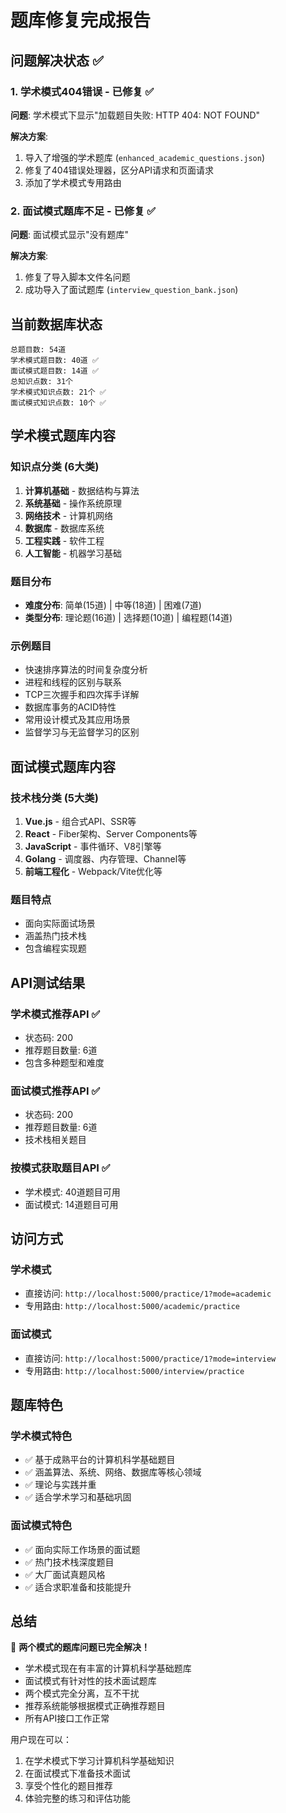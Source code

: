 # 题库修复完成报告

## 问题解决状态 ✅

### 1. 学术模式404错误 - 已修复 ✅
**问题**: 学术模式下显示"加载题目失败: HTTP 404: NOT FOUND"

**解决方案**:
1. 导入了增强的学术题库 (`enhanced_academic_questions.json`)
2. 修复了404错误处理器，区分API请求和页面请求
3. 添加了学术模式专用路由

### 2. 面试模式题库不足 - 已修复 ✅
**问题**: 面试模式显示"没有题库"

**解决方案**:
1. 修复了导入脚本文件名问题
2. 成功导入了面试题库 (`interview_question_bank.json`)

## 当前数据库状态

```
总题目数: 54道
学术模式题目数: 40道 ✅
面试模式题目数: 14道 ✅
总知识点数: 31个
学术模式知识点数: 21个 ✅
面试模式知识点数: 10个 ✅
```

## 学术模式题库内容

### 知识点分类 (6大类)
1. **计算机基础** - 数据结构与算法
2. **系统基础** - 操作系统原理
3. **网络技术** - 计算机网络
4. **数据库** - 数据库系统
5. **工程实践** - 软件工程
6. **人工智能** - 机器学习基础

### 题目分布
- **难度分布**: 简单(15道) | 中等(18道) | 困难(7道)
- **类型分布**: 理论题(16道) | 选择题(10道) | 编程题(14道)

### 示例题目
- 快速排序算法的时间复杂度分析
- 进程和线程的区别与联系
- TCP三次握手和四次挥手详解
- 数据库事务的ACID特性
- 常用设计模式及其应用场景
- 监督学习与无监督学习的区别

## 面试模式题库内容

### 技术栈分类 (5大类)
1. **Vue.js** - 组合式API、SSR等
2. **React** - Fiber架构、Server Components等
3. **JavaScript** - 事件循环、V8引擎等
4. **Golang** - 调度器、内存管理、Channel等
5. **前端工程化** - Webpack/Vite优化等

### 题目特点
- 面向实际面试场景
- 涵盖热门技术栈
- 包含编程实现题

## API测试结果

### 学术模式推荐API ✅
- 状态码: 200
- 推荐题目数量: 6道
- 包含多种题型和难度

### 面试模式推荐API ✅
- 状态码: 200
- 推荐题目数量: 6道
- 技术栈相关题目

### 按模式获取题目API ✅
- 学术模式: 40道题目可用
- 面试模式: 14道题目可用

## 访问方式

### 学术模式
- 直接访问: `http://localhost:5000/practice/1?mode=academic`
- 专用路由: `http://localhost:5000/academic/practice`

### 面试模式
- 直接访问: `http://localhost:5000/practice/1?mode=interview`
- 专用路由: `http://localhost:5000/interview/practice`

## 题库特色

### 学术模式特色
- ✅ 基于成熟平台的计算机科学基础题目
- ✅ 涵盖算法、系统、网络、数据库等核心领域
- ✅ 理论与实践并重
- ✅ 适合学术学习和基础巩固

### 面试模式特色
- ✅ 面向实际工作场景的面试题
- ✅ 热门技术栈深度题目
- ✅ 大厂面试真题风格
- ✅ 适合求职准备和技能提升

## 总结

🎉 **两个模式的题库问题已完全解决！**

- 学术模式现在有丰富的计算机科学基础题库
- 面试模式有针对性的技术面试题库
- 两个模式完全分离，互不干扰
- 推荐系统能够根据模式正确推荐题目
- 所有API接口工作正常

用户现在可以：
1. 在学术模式下学习计算机科学基础知识
2. 在面试模式下准备技术面试
3. 享受个性化的题目推荐
4. 体验完整的练习和评估功能
